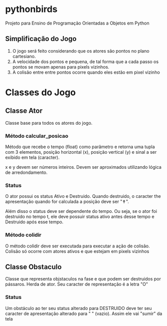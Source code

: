 pythonbirds
===========

Projeto para Ensino de Programação Orientadas a Objetos em Python

## Simplificação do Jogo

1. O jogo será feito considerando que os atores são pontos no plano cartesiano. 
2. A velocidade dos pontos e pequena, de tal forma que a cada passo os pontos se movam apenas para pixels vizinhos.
3. A colisão entre entre pontos ocorre quando eles estão em pixel vizinho

# Classes do Jogo

## Classe Ator

Classe base para todos os atores do jogo.

### Método calcular_posicao

Método que recebe o tempo (float) como parâmetro e retorna uma tupla com 3 elementos, posição horizontal (x), posição
vertical (y) e sinal a ser exibido em tela (caracter).

x e y devem ser números inteiros. Devem ser aproximados utilizando lógica de arredondamento.

### Status

O ator possui os status Ativo e Destruido. Quando destruido, o caracter the apresentação quando for calculada a posição 
deve ser "✝".

Além disso o status deve ser dependente do tempo. Ou seja, se o ator foi destruido no tempo t, ele deve possuir status
ativo antes desse tempo e Destruido após esse tempo.

### Método colidir

O método colidir deve ser executada para executar a ação de colisão. Colisão só ocorre com atores ativos e que estejam
em pixels vizinhos

## Classe Obstaculo

Classe que representa objstaculos na fase e que podem ser destruidos por pássaros. Herda de ator. Seu caracter de 
representação é a letra "O"

### Status

Um obstáculo ao ter seu status alterado para DESTRUIDO deve ter seu caracter de apresentação alterado para " " (vazio).
Assim ele vai "sumir" da tela



